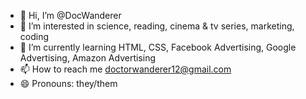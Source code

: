 - 👋 Hi, I’m @DocWanderer
- 👀 I’m interested in science, reading, cinema & tv series, marketing, coding 
- 🌱 I’m currently learning HTML, CSS, Facebook Advertising, Google Advertising, Amazon Advertising
- 📫 How to reach me doctorwanderer12@gmail.com
- 😄 Pronouns: they/them

<!---
DocWanderer/DocWanderer is a ✨ special ✨ repository because its `README.md` (this file) appears on your GitHub profile.
You can click the Preview link to take a look at your changes.
--->

